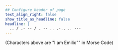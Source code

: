 ```yaml
---
## Configure header of page
text_align_right: false
show_title_as_headline: false
headline: |
  .. / .- -- / . -- .. .-.. .. ---
---
```


(Characters above are "I am Emilio"" in Morse Code)
